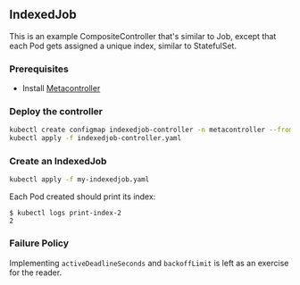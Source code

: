 ## IndexedJob

This is an example CompositeController that's similar to Job,
except that each Pod gets assigned a unique index, similar to StatefulSet.

### Prerequisites

* Install [Metacontroller](https://github.com/metacontroller/metacontroller)

### Deploy the controller

```sh
kubectl create configmap indexedjob-controller -n metacontroller --from-file=sync.py
kubectl apply -f indexedjob-controller.yaml
```

### Create an IndexedJob

```sh
kubectl apply -f my-indexedjob.yaml
```

Each Pod created should print its index:

```console
$ kubectl logs print-index-2
2
```

### Failure Policy

Implementing `activeDeadlineSeconds` and `backoffLimit` is left as an exercise for the reader.

